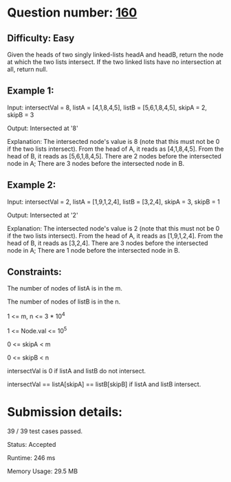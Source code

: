 # Question number: [160](https://leetcode.com/problems/intersection-of-two-linked-lists/)

## Difficulty: Easy
Given the heads of two singly linked-lists headA and headB, return the node at which the two lists intersect. If the two linked lists have no intersection at all, return null.

## Example 1:
Input: intersectVal = 8, listA = [4,1,8,4,5], listB = [5,6,1,8,4,5], skipA = 2, skipB = 3

Output: Intersected at '8'

Explanation: The intersected node's value is 8 (note that this must not be 0 if the two lists intersect).
From the head of A, it reads as [4,1,8,4,5]. From the head of B, it reads as [5,6,1,8,4,5]. There are 2 nodes before the intersected node in A; There are 3 nodes before the intersected node in B.

## Example 2:
Input: intersectVal = 2, listA = [1,9,1,2,4], listB = [3,2,4], skipA = 3, skipB = 1

Output: Intersected at '2'

Explanation: The intersected node's value is 2 (note that this must not be 0 if the two lists intersect).
From the head of A, it reads as [1,9,1,2,4]. From the head of B, it reads as [3,2,4]. There are 3 nodes before the intersected node in A; There are 1 node before the intersected node in B.

## Constraints:
The number of nodes of listA is in the m.

The number of nodes of listB is in the n.

1 <= m, n <= 3 * 10<sup>4</sup>

1 <= Node.val <= 10<sup>5</sup>

0 <= skipA < m

0 <= skipB < n

intersectVal is 0 if listA and listB do not intersect.

intersectVal == listA[skipA] == listB[skipB] if listA and listB intersect.

# Submission details:
39 / 39 test cases passed.

Status: Accepted

Runtime: 246 ms

Memory Usage: 29.5 MB
